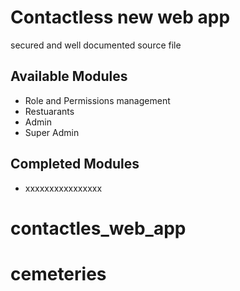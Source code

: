 # Contactless new web app
secured and well documented source file

## Available Modules
* Role and Permissions management
* Restuarants
* Admin
* Super Admin


## Completed Modules
* xxxxxxxxxxxxxxxx
# contactles_web_app
# cemeteries
